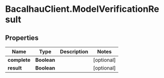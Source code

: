 # BacalhauClient.ModelVerificationResult

## Properties
Name | Type | Description | Notes
------------ | ------------- | ------------- | -------------
**complete** | **Boolean** |  | [optional] 
**result** | **Boolean** |  | [optional] 
